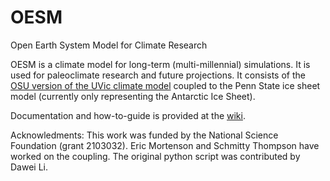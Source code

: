 # OESM
Open Earth System Model for Climate Research

OESM is a climate model for long-term (multi-millennial) simulations. It is used for paleoclimate research and future projections. 
It consists of the [OSU version of the UVic climate model](https://github.com/OSU-CEOAS-Schmittner/UVic2.9) coupled to the Penn State ice sheet model (currently only representing the Antarctic Ice Sheet).

Documentation and how-to-guide is provided at the [wiki](https://github.com/andreasschmittner/OESM/wiki).

Acknowledments: This work was funded by the National Science Foundation (grant 2103032). Eric Mortenson and Schmitty Thompson have worked on the coupling. The original python script was contributed by Dawei Li.
